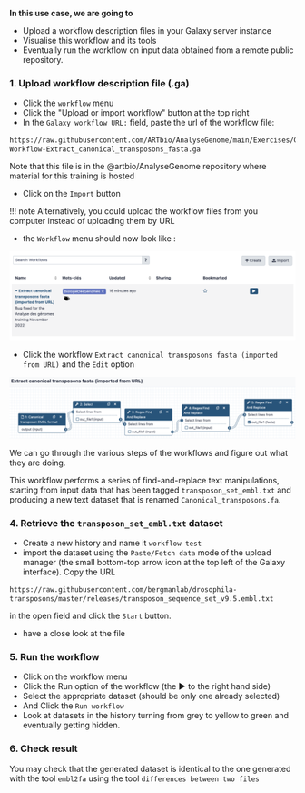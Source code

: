 **In this use case, we are going to** 

- Upload a workflow description files in your Galaxy server instance
- Visualise this workflow and its tools
- Eventually run the workflow on input data obtained from a remote public repository.

### 1. Upload workflow description file (.ga)

- Click the `workflow` menu
- Click the "Upload or import workflow" button at the top right
- In the `Galaxy workflow URL:` field, paste the url of the workflow file:
```
https://raw.githubusercontent.com/ARTbio/AnalyseGenome/main/Exercises/Galaxy-Workflow-Extract_canonical_transposons_fasta.ga
```
Note that this file is in the @artbio/AnalyseGenome repository where material for this
training is hosted

- Click on the `Import` button

!!! note
    Alternatively, you could upload the workflow files from you computer instead of uploading them by URL

- the `Workflow` menu should now look like :

![imported workflow](images/imported_workflows.png)

- Click the workflow `Extract canonical transposons fasta (imported from URL)` and the `Edit` option

![clean workflow](images/clean_workflow.png)

We can go through the various steps of the workflows and figure out what they are doing.

This workflow performs a series of find-and-replace text manipulations, starting
from input data that has been tagged `transposon_set_embl.txt` and producing a new text
dataset that is renamed `Canonical_transposons.fa`.

### 4. Retrieve the `transposon_set_embl.txt` dataset

- Create a new history and name it `workflow test`
- import the dataset using the `Paste/Fetch data` mode of the upload manager (the small
bottom-top arrow icon at the top left of the Galaxy interface). Copy the URL
```
https://raw.githubusercontent.com/bergmanlab/drosophila-transposons/master/releases/transposon_sequence_set_v9.5.embl.txt
```
in the open field and click the `Start` button.

- have a close look at the file

### 5. Run the workflow

- Click on the workflow menu
- Click the Run option of the workflow (the :arrow_forward: to the right hand side)
- Select the appropriate dataset (should be only one already selected)
- And Click the `Run workflow`
- Look at datasets in the history turning from grey to yellow to green and eventually getting hidden.

### 6. Check result
You may check that the generated dataset is identical to the one generated with the tool
`embl2fa` using the tool `differences between two files`
